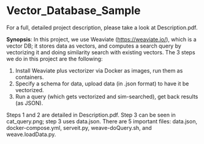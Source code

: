 # Vector_Database_Sample
 
For a full, detailed project description, please take a look at Description.pdf.

**Synopsis**: In this project, we use Weaviate (https://weaviate.io/), which is a vector DB; it stores data as vectors, and computes a search query by vectorizing it and doing similarity search with existing vectors. The 3 steps we do in this project are the following:

1. Install Weaviate plus vectorizer via Docker as images, run them as containers.
2. Specify a schema for data, upload data (in .json format) to have it be vectorized.
3. Run a query (which gets vectorized and sim-searched), get back results (as JSON).

Steps 1 and 2 are detailed in Description.pdf. Step 3 can be seen in cat_query.png; step 3 uses data.json. There are 5 important files: data.json, docker-compose.yml, serveit.py, weave-doQuery.sh, and weave.loadData.py.
